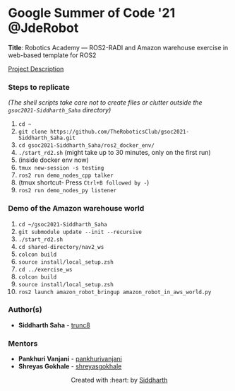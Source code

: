 # Google Summer of Code \'21 @JdeRobot

**Title**: Robotics Academy &mdash; ROS2-RADI and Amazon warehouse exercise in web-based template for ROS2

[Project Description](https://summerofcode.withgoogle.com/projects/#5887913654484992)

### Steps to replicate
*(The shell scripts take care not to create files or clutter outside the `gsoc2021-Siddharth_Saha` directory)*

1. `cd ~`
1. `git clone https://github.com/TheRoboticsClub/gsoc2021-Siddharth_Saha.git`
1. `cd gsoc2021-Siddharth_Saha/ros2_docker_env/`
1. `./start_rd2.sh` (might take up to 30 minutes, only on the first run)
1. (inside docker env now)
1. `tmux new-session -s testing`
1. `ros2 run demo_nodes_cpp talker`
1. (tmux shortcut- Press `Ctrl+B followed by -`)
1. `ros2 run demo_nodes_py listener`

### Demo of the Amazon warehouse world
1. `cd ~/gsoc2021-Siddharth_Saha`
1. `git submodule update --init --recursive`
1. `./start_rd2.sh`
1. `cd shared-directory/nav2_ws`
1. `colcon build`
1. `source install/local_setup.zsh`
1. `cd ../exercise_ws`
1. `colcon build`
1. `source install/local_setup.zsh`
1. `ros2 launch amazon_robot_bringup amazon_robot_in_aws_world.py`

### Author(s)

* **Siddharth Saha** - [trunc8](https://github.com/trunc8)

### Mentors

* **Pankhuri Vanjani** - [pankhurivanjani](https://github.com/pankhurivanjani)
* **Shreyas Gokhale** - [shreyasgokhale](https://github.com/shreyasgokhale)

<p align='center'>Created with :heart: by <a href="https://www.linkedin.com/in/sahasiddharth611/">Siddharth</a></p>
